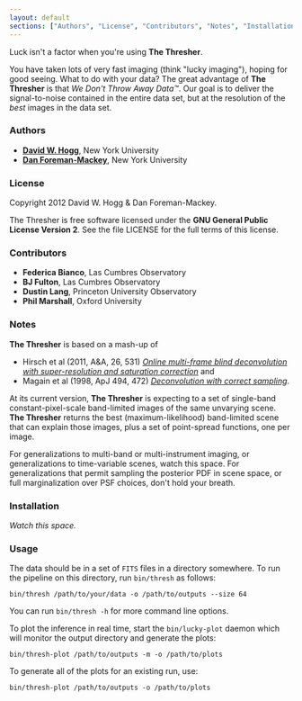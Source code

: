 ```yaml
---
layout: default
sections: ["Authors", "License", "Contributors", "Notes", "Installation", "Usage"]
---
```


Luck isn't a factor when you're using **The Thresher**.

You have taken lots of very fast imaging (think "lucky imaging"),
hoping for good seeing.  What to do with your data?  The great
advantage of **The Thresher** is that *We Don't Throw Away Data&trade;*.
Our goal is to deliver the signal-to-noise contained in the entire
data set, but at the resolution of the *best* images in the data set.

### Authors

- **[David W. Hogg](http://cosmo.nyu.edu/hogg/)**, New York University
- **[Dan Foreman-Mackey](http://danfm.ca/)**, New York University

### License

Copyright 2012 David W. Hogg & Dan Foreman-Mackey.

The Thresher is free software licensed under the **GNU General Public
License Version 2**.  See the file LICENSE for the full terms of this
license.

### Contributors

- **Federica Bianco**, Las Cumbres Observatory
- **BJ Fulton**, Las Cumbres Observatory
- **Dustin Lang**, Princeton University Observatory
- **Phil Marshall**, Oxford University

### Notes

**The Thresher** is based on a mash-up of

- Hirsch et al (2011, A&A, 26, 531) *[Online multi-frame blind deconvolution
  with super-resolution and saturation correction](http://adsabs.harvard.edu/abs/2011A%26A...531A...9H>)* and
- Magain et al (1998, ApJ 494, 472) *[Deconvolution with correct sampling](http://adsabs.harvard.edu/abs/1998ApJ...494..472M)*.

At its current version, **The Thresher** is expecting to a set of
single-band constant-pixel-scale band-limited images of the same
unvarying scene.  **The Thresher** returns the best
(maximum-likelihood) band-limited scene that can explain those images,
plus a set of point-spread functions, one per image.

For generalizations to multi-band or multi-instrument imaging, or
generalizations to time-variable scenes, watch this space.  For
generalizations that permit sampling the posterior PDF in scene space,
or full marginalization over PSF choices, don't hold your breath.

### Installation

*Watch this space.*

### Usage

The data should be in a set of `FITS` files in a directory somewhere.
To run the pipeline on this directory, run `bin/thresh` as follows:

```
bin/thresh /path/to/your/data -o /path/to/outputs --size 64
```

You can run `bin/thresh -h` for more command line options.

To plot the inference in real time, start the `bin/lucky-plot` daemon
which will monitor the output directory and generate the plots:

```
bin/thresh-plot /path/to/outputs -m -o /path/to/plots
```

To generate all of the plots for an existing run, use:

```
bin/thresh-plot /path/to/outputs -o /path/to/plots
```
